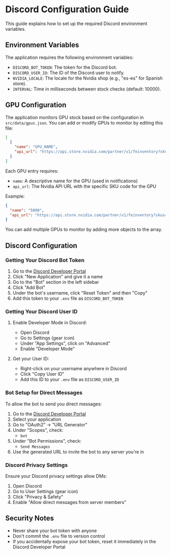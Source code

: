 # Discord Configuration Guide

This guide explains how to set up the required Discord environment variables.

## Environment Variables

The application requires the following environment variables:

- `DISCORD_BOT_TOKEN`: The token for the Discord bot.
- `DISCORD_USER_ID`: The ID of the Discord user to notify.
- `NVIDIA_LOCALE`: The locale for the Nvidia shop (e.g., "es-es" for Spanish store).
- `INTERVAL`: Time in milliseconds between stock checks (default: 10000).

## GPU Configuration

The application monitors GPU stock based on the configuration in `src/data/gpus.json`. You can add or modify GPUs to monitor by editing this file:

```json
[
  {
    "name": "GPU_NAME",
    "api_url": "https://api.store.nvidia.com/partner/v1/feinventory?skus=SKU_CODE"
  }
]
```

Each GPU entry requires:

- `name`: A descriptive name for the GPU (used in notifications)
- `api_url`: The Nvidia API URL with the specific SKU code for the GPU

Example:

```json
{
  "name": "5090",
  "api_url": "https://api.store.nvidia.com/partner/v1/feinventory?skus=NVGFT590"
}
```

You can add multiple GPUs to monitor by adding more objects to the array.

## Discord Configuration

### Getting Your Discord Bot Token

1. Go to the [Discord Developer Portal](https://discord.com/developers/applications)
2. Click "New Application" and give it a name
3. Go to the "Bot" section in the left sidebar
4. Click "Add Bot"
5. Under the bot's username, click "Reset Token" and then "Copy"
6. Add this token to your `.env` file as `DISCORD_BOT_TOKEN`

### Getting Your Discord User ID

1. Enable Developer Mode in Discord:

   - Open Discord
   - Go to Settings (gear icon)
   - Under "App Settings", click on "Advanced"
   - Enable "Developer Mode"

2. Get your User ID:
   - Right-click on your username anywhere in Discord
   - Click "Copy User ID"
   - Add this ID to your `.env` file as `DISCORD_USER_ID`

### Bot Setup for Direct Messages

To allow the bot to send you direct messages:

1. Go to the [Discord Developer Portal](https://discord.com/developers/applications)
2. Select your application
3. Go to "OAuth2" → "URL Generator"
4. Under "Scopes", check:
   - `bot`
5. Under "Bot Permissions", check:
   - `Send Messages`
6. Use the generated URL to invite the bot to any server you're in

### Discord Privacy Settings

Ensure your Discord privacy settings allow DMs:

1. Open Discord
2. Go to User Settings (gear icon)
3. Click "Privacy & Safety"
4. Enable "Allow direct messages from server members"

## Security Notes

- Never share your bot token with anyone
- Don't commit the `.env` file to version control
- If you accidentally expose your bot token, reset it immediately in the Discord Developer Portal
